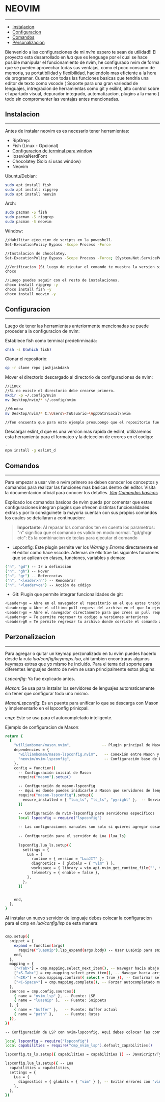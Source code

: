 # NEOVIM
---

- [Instalacion](#Instalacion)
- [Configuracion](#Configuracion)
- [Comandos](#Comandos)
- [Personalizacion](#Personalizacion)

Bienvenido a las configuraciones de mi *nvim* espero te sean de utilidad!!
El proyecto esta desarrollado en *lua* que es lenguage por el cual se hace posible manipular el funcionamiento de nvim, he configurado nvim de forma que se pueden aprovechar todas sus ventajas, como el poco consumo de memoria, su portatibilidad  y flexibilidad, haciendolo mas eficiente a la hora de programar. Cuenta con todas las funciones basicas que tendria una editor de texto como vscode ( Soporte para una gran variedad de lenguajes,  intregracion de herramientas como git y esilint, alto control sobre el apartado visual, depurador integrado, automatizacion, plugins a la mano ) todo sin compromenter las ventajas antes mencionadas.

## Instalacion 
---

Antes de instalar neovim es es necesario tener herramientas:
- RipGrep: 
- Fish (Linux - Opcional)
- [Configuracion de terminal para window](https://www.youtube.com/watch?v=6SGIFVJ5Izs)
- IosevkaNerdFont
- Chocolatey (Solo si usas window)
- Neovim

Ubuntu/Debian:

```bash
sudo apt install fish
sudo apt install ripgrep 
sudo apt install neovim
```

Arch:

```bash
sudo pacman -S fish
sudo pacman -S ripgrep 
sudo pacman -S neovim
```

Window:

```bash
//Habilitar ejecucion de scripts en la poweshell.
Set-ExecutionPolicy Bypass -Scope Process -Force

//Instalacion de chocolatey.
Set-ExecutionPolicy Bypass -Scope Process -Force; [System.Net.ServicePointManager]::SecurityProtocol = [System.Net.SecurityProtocolType]::Tls12; iex ((New-Object System.Net.WebClient).DownloadString('https://community.chocolatey.org/install.ps1'))

//Verificacion (Si luego de ejcutar el comando te muestra la version significa que esta instalado)
choco

//Luego puedes seguir con el resto de instalaciones.
choco install ripgrep -y
choco install fish -y
choco install neovim -y
```

## Configuracion 
---

Luego de tener las herramientas anteriormente mencionadas se puede proceder a la configuracion de nvim:

Establece fish como terminal predetirminada:

```bash
chsh -s $(which fish)
```

Clonar el repositorio:

```bash
cp -r clone repo jashjasbdakh
```

Mover el directorio descargado al directorio de configuraciones de nvim:

```bash
//Linux
//Si no existe el directorio debe crearse primero.
mkdir -p ~/.config/nvim
mv Desktop/nvim/* ~/.config/nvim

//Window
mv Desktop/nvim/* C:\Users\<TuUsuario>\AppData\Local\nvim

//Ten encuenta que para este ejemplo presupongo que el repositorio fue clonado dentro de Desktop, si lo clonaste en otro directorio debes colocar esa ruta en especifico. 
```

Descargar eslint_d que es una version mas rapida de eslint, utilizaremos esta herramienta para el formateo y la deteccion de errores en el codigo:

```bash
-
npm install -g eslint_d
```

## Comandos
---

Para empezar a usar vim o nvim primero se deben conocer los conceptos y comandos para realizar las funciones mas basicas dentro del editor. Visita la documentacion oficial para conocer los detalles. *[Vim](https://www.vim.org/)* *[Comandos basicos](https://victorhck.gitlab.io/comandos_vim/)*

Explicado los comandos basicos de nvim queda por comentar que estas configuraciones integran plugins que ofrecen distintas funcionalidades extras y por lo consiguinete la mayoria cuentan con sus propios comandos los cuales se detallaran a continuacion:

> **Importante**: Al repasar los comandos ten en cuenta los parametros: 
> "n" significa que el comando es valido en modo normal.
> "gd/gh/gr etc": Es la combinacion de teclas para ejecutar el comando

- Lspconfig: Este plugin permite ver los *Warnig* y *Errores* directamente en el editor como hace vscode. Ademas de ello trae las siguintes funciones que se aplican en clases, funciones, variables y demas:

```bash
("n", "gd") -- Ir a definición
("n", "gh") -- Hover
("n", "gr") -- Referencias
("n", "<leader>rn") -- Renombrar
("n", "<leader>ca") -- Acción de código 
```
    
- Git: Plugin que permite integrar funcionalidades de git:

```bash
<Leader>go = Abre en el navegador el repositorio en el que estas trabjando.
<Leader>gp = Abre el ulltimo pull request del archivo en el que lo ejecutas
<Leader>gn = Abre el navegador directamente para que crees un pull request
<Leader>gr = Te permite regresar tu codigo a versiones anteriores
<Leader>gR = Te permite regresar tu archivo donde corriste el comando a versiones anteriores.
```
     
## Perzonalizacion
---

Para agregar o quitar un keymap perzonalizado en tu nvim puedes hacerlo desde la ruta *lua/config/keymaps.lua*, ahi tambien encontraras algunos keymaps extras que yo mismo he incluido. Para el tema del soporte para diferentes lenguajes dentro de nvim se usan principalmente estos plugins:

 *Lspconfig*: Ya fue explicado antes.
 
 *Mason*: Se usa para instalar los servidores de lenguajes automaticamente sin tener que configurar todo uno mismo.
 
 *MasonLspconfig*: Es un puente para unificar lo que se descarga con Mason y implementarlo en el lspconfig prinicpal.
 
*cmp*: Este se usa para el autocompletado inteligente.

Ejemplo de configuracion de Mason:

```bash
return {
  {
    "williamboman/mason.nvim",              -- Plugin principal de Mason
    dependencies = {
      "williamboman/mason-lspconfig.nvim",   -- Conexión entre Mason y nvim-lspconfig
      "neovim/nvim-lspconfig",               -- Configuración base de LSP
    },
    config = function()
      -- Configuración inicial de Mason
      require("mason").setup()

      -- Configuración de mason-lspconfig
      -- Aqui es donde puedes inidicarle a Mason que servidores de lenguajes instalar. Actualmente nvim tiene soporte para js - ts - lua y python
      require("mason-lspconfig").setup({
        ensure_installed = { "lua_ls", "ts_ls", "pyright" },  -- Servidores LSP que deseas instalar
      })

      -- Configuración de nvim-lspconfig para servidores específicos
      local lspconfig = require("lspconfig")
      
      -- Las configuraciones manuales son solo si quieres agregar cosas extras demas no es obligatorio escribirlas manualmente.
      
      -- Configuración para el servidor de Lua (lua_ls)
      
      lspconfig.lua_ls.setup({
        settings = {
          Lua = {
            runtime = { version = "LuaJIT" },
            diagnostics = { globals = { "vim" } },
            workspace = { library = vim.api.nvim_get_runtime_file("", true) },
            telemetry = { enable = false },
          },
        },
      })


    end,
  },
}
```

Al instalar un nuevo servidor de lenguaje debes colocar la configuracion para el cmp en *lua/config/lsp* de esta manera:

```bash

cmp.setup({
  snippet = {
    expand = function(args)
      require("luasnip").lsp_expand(args.body) -- Usar LuaSnip para snippets
    end,
  },
  mapping = {
    ["<Tab>"] = cmp.mapping.select_next_item(), -- Navegar hacia abajo
    ["<S-Tab>"] = cmp.mapping.select_prev_item(), -- Navegar hacia arriba
    ["<CR>"] = cmp.mapping.confirm({ select = true }), -- Confirmar selección
    ["<C-Space>"] = cmp.mapping.complete(), -- Forzar autocompletado manual
  },
  sources = cmp.config.sources({
    { name = "nvim_lsp" }, -- Fuente: LSP
    { name = "luasnip" },  -- Fuente: Snippets
  }, {
    { name = "buffer" },   -- Fuente: Buffer actual
    { name = "path" },     -- Fuente: Rutas
  }),
})

-- Configuración de LSP con nvim-lspconfig. Aqui debes colocar las configuracines de tu nuevo servidor de lenguaje.

local lspconfig = require("lspconfig")
local capabilities = require("cmp_nvim_lsp").default_capabilities()

lspconfig.ts_ls.setup({ capabilities = capabilities }) -- JavaScript/TypeScript

lspconfig.lua_ls.setup({ -- Lua
  capabilities = capabilities,
  settings = {
    Lua = {
      diagnostics = { globals = { "vim" } }, -- Evitar errores con "vim"
    },
  },
})
```

